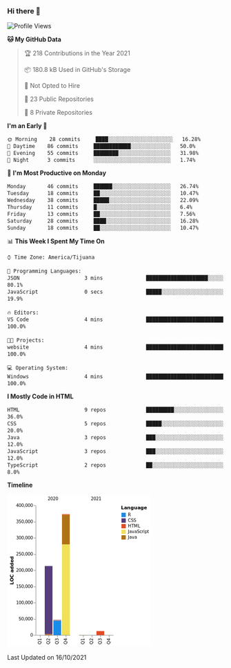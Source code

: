 ### Hi there 👋

<!--START_SECTION:waka-->
![Profile Views](http://img.shields.io/badge/Profile%20Views-1-blue)

**🐱 My GitHub Data** 

> 🏆 218 Contributions in the Year 2021
 > 
> 📦 180.8 kB Used in GitHub's Storage 
 > 
> 🚫 Not Opted to Hire
 > 
> 📜 23 Public Repositories 
 > 
> 🔑 8 Private Repositories  
 > 
**I'm an Early 🐤** 

```text
🌞 Morning    28 commits     ████░░░░░░░░░░░░░░░░░░░░░   16.28% 
🌆 Daytime    86 commits     ████████████░░░░░░░░░░░░░   50.0% 
🌃 Evening    55 commits     ████████░░░░░░░░░░░░░░░░░   31.98% 
🌙 Night      3 commits      ░░░░░░░░░░░░░░░░░░░░░░░░░   1.74%

```
📅 **I'm Most Productive on Monday** 

```text
Monday       46 commits     ██████░░░░░░░░░░░░░░░░░░░   26.74% 
Tuesday      18 commits     ██░░░░░░░░░░░░░░░░░░░░░░░   10.47% 
Wednesday    38 commits     █████░░░░░░░░░░░░░░░░░░░░   22.09% 
Thursday     11 commits     █░░░░░░░░░░░░░░░░░░░░░░░░   6.4% 
Friday       13 commits     ██░░░░░░░░░░░░░░░░░░░░░░░   7.56% 
Saturday     28 commits     ████░░░░░░░░░░░░░░░░░░░░░   16.28% 
Sunday       18 commits     ██░░░░░░░░░░░░░░░░░░░░░░░   10.47%

```


📊 **This Week I Spent My Time On** 

```text
⌚︎ Time Zone: America/Tijuana

💬 Programming Languages: 
JSON                     3 mins              ████████████████████░░░░░   80.1% 
JavaScript               0 secs              █████░░░░░░░░░░░░░░░░░░░░   19.9%

🔥 Editors: 
VS Code                  4 mins              █████████████████████████   100.0%

🐱‍💻 Projects: 
website                  4 mins              █████████████████████████   100.0%

💻 Operating System: 
Windows                  4 mins              █████████████████████████   100.0%

```

**I Mostly Code in HTML** 

```text
HTML                     9 repos             █████████░░░░░░░░░░░░░░░░   36.0% 
CSS                      5 repos             █████░░░░░░░░░░░░░░░░░░░░   20.0% 
Java                     3 repos             ███░░░░░░░░░░░░░░░░░░░░░░   12.0% 
JavaScript               3 repos             ███░░░░░░░░░░░░░░░░░░░░░░   12.0% 
TypeScript               2 repos             ██░░░░░░░░░░░░░░░░░░░░░░░   8.0%

```


**Timeline**

![Chart not found](https://raw.githubusercontent.com/Aarushi-Pandey/Aarushi-Pandey/main/charts/bar_graph.png) 


 Last Updated on 16/10/2021
<!--END_SECTION:waka-->
